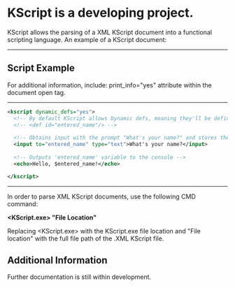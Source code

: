 <h1>KScript is a developing project.</h1>

KScript allows the parsing of a XML KScript document into a functional scripting language.
An example of a KScript document:

<hr />

<h2>Script Example</h2>
<p>For additional information, include: print_info="yes" attribute within the <kscript> document open tag.</p>

<hr />

```xml
<kscript dynamic_defs="yes">
  <!-- By default KScript allows Dynamic defs, meaning they'll be defined automatically if they haven't already upon usage -->
  <!-- <def id="entered_name"/> -->
  
  <!-- Obtains input with the prompt "What's your name?" and stores the text input to variable 'entered_name' -->
  <input to="entered_name" type="text">What's your name?</input>
  
  <!-- Outputs 'entered_name' variable to the console -->
  <echo>Hello, $entered_name!</echo>

</kscript>
```

<hr />

<p>In order to parse XML KScript documents, use the following CMD command:</p>
<strong>&lt;KScript.exe&gt; "File Location"</strong>

Replacing &lt;KScript.exe&gt; with the KScript.exe file location and "File location" with the full file path of the .XML KScript file.

<h2>Additional Information</h2>
Further documentation is still within development. 
